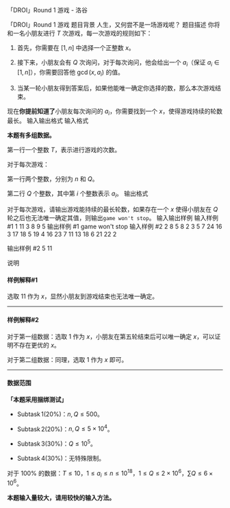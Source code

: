 



「DROI」Round 1 游戏 - 洛谷














「DROI」Round 1 游戏
题目背景
人生，又何尝不是一场游戏呢？
题目描述
你将和一名小朋友进行 $T$ 次游戏，每一次游戏的规则如下：

1. 首先，你需要在 $[1,n]$ 中选择一个正整数 $x$。

2. 接下来，小朋友会有 $Q$ 次询问，对于每次询问，他会给出一个 $a_i$（保证 $a_i \in [1,n]$），你需要回答他 $\gcd(x,a_i)$ 的值。

3. 当某一轮小朋友得到答案后，如果他能唯一确定你选择的数，那么本次游戏结束。

现在**你提前知道了**小朋友每次询问的 $a_i$，你需要找到一个 $x$，使得游戏持续的轮数最长。
输入输出格式
输入格式

**本题有多组数据。**

第一行一个整数 $T$，表示进行游戏的次数。

对于每次游戏：

第一行两个整数，分别为 $n$ 和 $Q$。

第二行 $Q$ 个整数，其中第 $i$ 个整数表示 $a_i$。
输出格式

对于每次游戏，请输出游戏能持续的最长轮数，如果存在一个 $x$ 使得小朋友在 $Q$ 轮之后也无法唯一确定其值，则输出`game won't stop`。
输入输出样例
输入样例 #1
1
11 3
8 9 5
输出样例 #1
game won't stop
输入样例 #2
2
8 5
8 2 3 5 7 
24 16
3 17 18 5 19 4 16 23 7 11 13 18 6 21 22 2

输出样例 #2
5
11

说明
#### 样例解释#1

选取 $11$ 作为 $x$，显然小朋友到游戏结束也无法唯一确定。

------------

#### 样例解释#2

对于第一组数据：选取 $1$ 作为 $x$，小朋友在第五轮结束后可以唯一确定 $x$，可以证明不存在更优的 $x$。

对于第二组数据：同理，选取 $1$ 作为 $x$ 即可。

------------

#### 数据范围

**「本题采用捆绑测试」** 

- $\operatorname{Subtask} 1(20\%)$：$n,Q\leq 500$。

- $\operatorname{Subtask} 2(20\%)$：$n,Q \leq 5 \times 10^4$。

- $\operatorname{Subtask} 3(30\%)$：$Q \leq 10^5$。

- $\operatorname{Subtask} 4(30\%)$：无特殊限制。

对于 $100\%$ 的数据：$T \leq 10$，$1 \leq a_i \leq n \leq 10^{18}$，$1 \leq Q \leq 2\times 10^{6}$，$\sum Q \leq 6\times 10^{6}$。

**本题输入量较大，请用较快的输入方法。**






